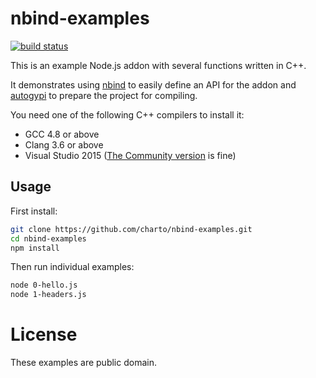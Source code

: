 nbind-examples
==============

[![build status](https://travis-ci.org/charto/nbind-examples.svg?branch=master)](http://travis-ci.org/charto/nbind-examples)

This is an example Node.js addon with several functions written in C++.

It demonstrates using [nbind](https://github.com/charto/nbind)
to easily define an API for the addon and [autogypi](https://github.com/charto/autogypi)
to prepare the project for compiling.

You need one of the following C++ compilers to install it:

- GCC 4.8 or above
- Clang 3.6 or above
- Visual Studio 2015 ([The Community version](https://www.visualstudio.com/en-us/products/visual-studio-community-vs.aspx) is fine)

Usage
-----

First install:

```bash
git clone https://github.com/charto/nbind-examples.git
cd nbind-examples
npm install
```

Then run individual examples:

```bash
node 0-hello.js
node 1-headers.js
```

License
=======

These examples are public domain.
